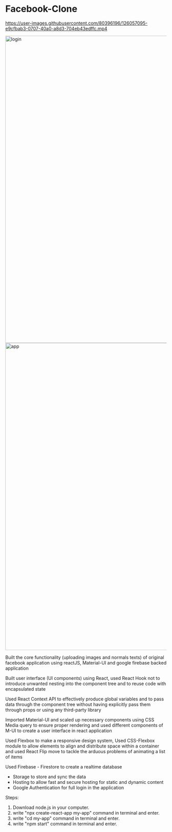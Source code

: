 # Facebook-Clone



https://user-images.githubusercontent.com/80396196/126057095-e9cfbab3-0707-40a0-a8d3-704eb43edffc.mp4



<img width="960" alt="login" src="https://user-images.githubusercontent.com/80396196/125927543-e302fca6-98ef-4efe-83ba-77237c80a101.png">

<img width="960" alt="app" src="https://user-images.githubusercontent.com/80396196/125928271-77359665-5c69-4b0e-bf79-88faa954be6c.png">


Built the core functionality (uploading images and normals texts) of original facebook application using reactJS, Material-UI and google
firebase backed application

Built user interface (UI components) using React, used React Hook not to introduce unwanted nesting into the component tree and to
reuse code with encapsulated state

Used React Context API to effectively produce global variables and to pass data through the component tree without having explicitly pass
them through props or using any third-party library

Imported Material-UI and scaled up necessary components using CSS Media query to ensure proper rendering and used different
components of M-UI to create a user interface in react application

Used Flexbox to make a responsive design system, Used CSS-Flexbox module to allow elements to align and distribute space within a
container and used React Flip move to tackle the arduous problems of animating a list of items

Used Firebase - Firestore to create a realtime database
 - Storage to store and sync the data
 - Hosting to allow fast and secure hosting for static and dynamic content
 - Google Authentication for full login in the application



Steps:
1. Download node.js in your computer.
2. write "npx create-react-app my-app" command in terminal and enter.
3. write "cd my-app" command in terminal and enter.
4. write "npm start" command in terminal and enter.
